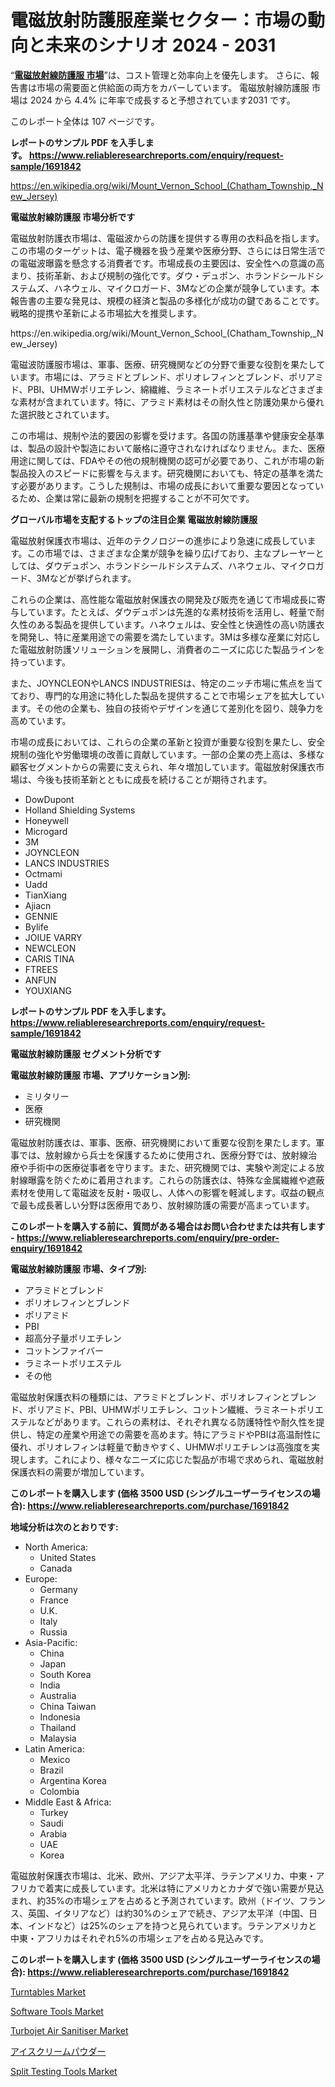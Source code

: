 <p><h1>電磁放射防護服産業セクター：市場の動向と未来のシナリオ 2024 - 2031</h1></p><p>&ldquo;<strong><a href="https://www.reliableresearchreports.com/electromagnetic-radiation-protective-clothing-r1691842?utm_campaign=107&utm_medium=9&utm_source=Github&utm_content=ia&utm_term=14112024&utm_id=electromagnetic-radiation-protective-clothing">電磁放射線防護服 市場</a></strong>&rdquo;は、コスト管理と効率向上を優先します。 さらに、報告書は市場の需要面と供給面の両方をカバーしています。 電磁放射線防護服 市場は 2024 から 4.4% に年率で成長すると予想されています2031 です。</p>
<p>このレポート全体は 107 ページです。</p>
<p><strong>レポートのサンプル PDF を入手します。&nbsp;<a href="https://www.reliableresearchreports.com/enquiry/request-sample/1691842?utm_campaign=107&utm_medium=9&utm_source=Github&utm_content=ia&utm_term=14112024&utm_id=electromagnetic-radiation-protective-clothing">https://www.reliableresearchreports.com/enquiry/request-sample/1691842</a></strong></p>
<p><a href="https://en.wikipedia.org/wiki/Mount_Vernon_School_(Chatham_Township,_New_Jersey)?utm_campaign=107&utm_medium=9&utm_source=Github&utm_content=ia&utm_term=14112024&utm_id=electromagnetic-radiation-protective-clothing">https://en.wikipedia.org/wiki/Mount_Vernon_School_(Chatham_Township,_New_Jersey)</a></p>
<p><strong>電磁放射線防護服 市場分析です</strong></p>
<p><p>電磁放射防護衣市場は、電磁波からの防護を提供する専用の衣料品を指します。この市場のターゲットは、電子機器を扱う産業や医療分野、さらには日常生活での電磁波曝露を懸念する消費者です。市場成長の主要因は、安全性への意識の高まり、技術革新、および規制の強化です。ダウ・デュポン、ホランドシールドシステムズ、ハネウェル、マイクロガード、3Mなどの企業が競争しています。本報告書の主要な発見は、規模の経済と製品の多様化が成功の鍵であることです。戦略的提携や革新による市場拡大を推奨します。</p></p>
<p>https://en.wikipedia.org/wiki/Mount_Vernon_School_(Chatham_Township,_New_Jersey)</p>
<p><p>電磁波防護服市場は、軍事、医療、研究機関などの分野で重要な役割を果たしています。市場には、アラミドとブレンド、ポリオレフィンとブレンド、ポリアミド、PBI、UHMWポリエチレン、綿繊維、ラミネートポリエステルなどさまざまな素材が含まれています。特に、アラミド素材はその耐久性と防護効果から優れた選択肢とされています。</p><p>この市場は、規制や法的要因の影響を受けます。各国の防護基準や健康安全基準は、製品の設計や製造において厳格に遵守されなければなりません。また、医療用途に関しては、FDAやその他の規制機関の認可が必要であり、これが市場の新製品投入のスピードに影響を与えます。研究機関においても、特定の基準を満たす必要があります。こうした規制は、市場の成長において重要な要因となっているため、企業は常に最新の規制を把握することが不可欠です。</p></p>
<p><strong>グローバル市場を支配するトップの注目企業 電磁放射線防護服</strong></p>
<p><p>電磁放射保護衣市場は、近年のテクノロジーの進歩により急速に成長しています。この市場では、さまざまな企業が競争を繰り広げており、主なプレーヤーとしては、ダウデュポン、ホランドシールドシステムズ、ハネウェル、マイクロガード、3Mなどが挙げられます。</p><p>これらの企業は、高性能な電磁放射保護衣の開発及び販売を通じて市場成長に寄与しています。たとえば、ダウデュポンは先進的な素材技術を活用し、軽量で耐久性のある製品を提供しています。ハネウェルは、安全性と快適性の高い防護衣を開発し、特に産業用途での需要を満たしています。3Mは多様な産業に対応した電磁放射防護ソリューションを展開し、消費者のニーズに応じた製品ラインを持っています。</p><p>また、JOYNCLEONやLANCS INDUSTRIESは、特定のニッチ市場に焦点を当てており、専門的な用途に特化した製品を提供することで市場シェアを拡大しています。その他の企業も、独自の技術やデザインを通じて差別化を図り、競争力を高めています。</p><p>市場の成長においては、これらの企業の革新と投資が重要な役割を果たし、安全規制の強化や労働環境の改善に貢献しています。一部の企業の売上高は、多様な顧客セグメントからの需要に支えられ、年々増加しています。電磁放射保護衣市場は、今後も技術革新とともに成長を続けることが期待されます。</p></p>
<p><ul><li>DowDupont</li><li>Holland Shielding Systems</li><li>Honeywell</li><li>Microgard</li><li>3M</li><li>JOYNCLEON</li><li>LANCS INDUSTRIES</li><li>Octmami</li><li>Uadd</li><li>TianXiang</li><li>Ajiacn</li><li>GENNIE</li><li>Bylife</li><li>JOIUE VARRY</li><li>NEWCLEON</li><li>CARIS TINA</li><li>FTREES</li><li>ANFUN</li><li>YOUXIANG</li></ul></p>
<p><strong>レポートのサンプル PDF を入手します。 <a href="https://www.reliableresearchreports.com/enquiry/request-sample/1691842?utm_campaign=107&utm_medium=9&utm_source=Github&utm_content=ia&utm_term=14112024&utm_id=electromagnetic-radiation-protective-clothing">https://www.reliableresearchreports.com/enquiry/request-sample/1691842</a></strong></p>
<p><strong>電磁放射線防護服 セグメント分析です</strong></p>
<p><strong>電磁放射線防護服 市場、アプリケーション別:</strong></p>
<p><ul><li>ミリタリー</li><li>医療</li><li>研究機関</li></ul></p>
<p><p>電磁放射防護衣は、軍事、医療、研究機関において重要な役割を果たします。軍事では、放射線から兵士を保護するために使用され、医療分野では、放射線治療や手術中の医療従事者を守ります。また、研究機関では、実験や測定による放射線曝露を防ぐために着用されます。これらの防護衣は、特殊な金属繊維や遮蔽素材を使用して電磁波を反射・吸収し、人体への影響を軽減します。収益の観点で最も成長著しい分野は医療用であり、放射線防護の需要が高まっています。</p></p>
<p><strong>このレポートを購入する前に、質問がある場合はお問い合わせまたは共有します - <a href="https://www.reliableresearchreports.com/enquiry/pre-order-enquiry/1691842?utm_campaign=107&utm_medium=9&utm_source=Github&utm_content=ia&utm_term=14112024&utm_id=electromagnetic-radiation-protective-clothing">https://www.reliableresearchreports.com/enquiry/pre-order-enquiry/1691842</a></strong></p>
<p><strong>電磁放射線防護服 市場、タイプ別:</strong></p>
<p><ul><li>アラミドとブレンド</li><li>ポリオレフィンとブレンド</li><li>ポリアミド</li><li>PBI</li><li>超高分子量ポリエチレン</li><li>コットンファイバー</li><li>ラミネートポリエステル</li><li>その他</li></ul></p>
<p><p>電磁放射保護衣料の種類には、アラミドとブレンド、ポリオレフィンとブレンド、ポリアミド、PBI、UHMWポリエチレン、コットン繊維、ラミネートポリエステルなどがあります。これらの素材は、それぞれ異なる防護特性や耐久性を提供し、特定の産業や用途での需要を高めます。特にアラミドやPBIは高温耐性に優れ、ポリオレフィンは軽量で動きやすく、UHMWポリエチレンは高強度を実現します。これにより、様々なニーズに応じた製品が市場で求められ、電磁放射保護衣料の需要が増加しています。</p></p>
<p><strong>このレポートを購入します (価格 3500 USD (シングルユーザーライセンスの場合): <a href="https://www.reliableresearchreports.com/purchase/1691842?utm_campaign=107&utm_medium=9&utm_source=Github&utm_content=ia&utm_term=14112024&utm_id=electromagnetic-radiation-protective-clothing">https://www.reliableresearchreports.com/purchase/1691842</a></strong></p>
<p><strong>地域分析は次のとおりです:</strong></p>
<p><ul>
    <li>
        North America:
        <ul>
            <li>United States</li>
            <li>Canada</li>
        </ul>
    </li>
    <li>
        Europe:
        <ul>
            <li>Germany</li>
            <li>France</li>
            <li>U.K.</li>
            <li>Italy</li>
            <li>Russia</li>
        </ul>
    </li>
    <li>
        Asia-Pacific:
        <ul>
            <li>China</li>
            <li>Japan</li>
            <li>South Korea</li>
            <li>India</li>
            <li>Australia</li>
            <li>China Taiwan</li>
            <li>Indonesia</li>
            <li>Thailand</li>
            <li>Malaysia</li>
        </ul>
    </li>
    <li>
        Latin America:
        <ul>
            <li>Mexico</li>
            <li>Brazil</li>
            <li>Argentina Korea</li>
            <li>Colombia</li>
        </ul>
    </li>
    <li>
        Middle East & Africa:
        <ul>
            <li>Turkey</li>
            <li>Saudi</li>
            <li>Arabia</li>
            <li>UAE</li>
            <li>Korea</li>
        </ul>
    </li>
    </ul></p>
<p><p>電磁放射保護衣市場は、北米、欧州、アジア太平洋、ラテンアメリカ、中東・アフリカで着実に成長しています。北米は特にアメリカとカナダで強い需要が見込まれ、約35%の市場シェアを占めると予測されています。欧州（ドイツ、フランス、英国、イタリアなど）は約30%のシェアで続き、アジア太平洋（中国、日本、インドなど）は25%のシェアを持つと見られています。ラテンアメリカと中東・アフリカはそれぞれ5%の市場シェアを占める見込みです。</p></p>
<p><strong>このレポートを購入します (価格 3500 USD (シングルユーザーライセンスの場合): <a href="https://www.reliableresearchreports.com/purchase/1691842?utm_campaign=107&utm_medium=9&utm_source=Github&utm_content=ia&utm_term=14112024&utm_id=electromagnetic-radiation-protective-clothing">https://www.reliableresearchreports.com/purchase/1691842</a></strong></p>
<p><p><a href="https://www.linkedin.com/pulse/evolution-turntables-market-key-shifts-from-2024-2031-indicurator-kx0rf?utm_campaign=107&utm_medium=9&utm_source=Github&utm_content=ia&utm_term=14112024&utm_id=electromagnetic-radiation-protective-clothing">Turntables Market</a></p><p><a href="https://issuu.com/reportprime-2/docs/software-tools-market-size-2030.ppt_396202acbe452d?utm_campaign=107&utm_medium=9&utm_source=Github&utm_content=ia&utm_term=14112024&utm_id=electromagnetic-radiation-protective-clothing">Software Tools Market</a></p><p><a href="https://www.linkedin.com/pulse/disruption-innovation-turbojet-air-sanitiser-industry-market-analysis-8ppff?utm_campaign=107&utm_medium=9&utm_source=Github&utm_content=ia&utm_term=14112024&utm_id=electromagnetic-radiation-protective-clothing">Turbojet Air Sanitiser Market</a></p><p><a href="https://github.com/mohamedbakry57/Market-Research-Report-List-6/blob/main/787134523954.md?utm_campaign=107&utm_medium=9&utm_source=Github&utm_content=ia&utm_term=14112024&utm_id=electromagnetic-radiation-protective-clothing">アイスクリームパウダー</a></p><p><a href="https://issuu.com/reportprime-2/docs/split-testing-tools-market-size-203_fa4499bb866323?utm_campaign=107&utm_medium=9&utm_source=Github&utm_content=ia&utm_term=14112024&utm_id=electromagnetic-radiation-protective-clothing">Split Testing Tools Market</a></p></p>